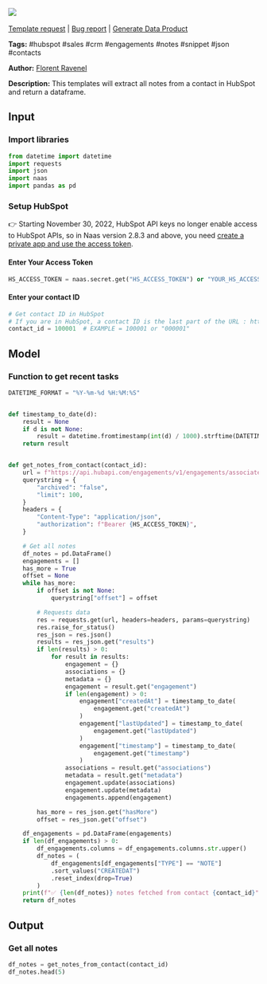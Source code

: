 <a href="https://app.naas.ai/user-redirect/naas/downloader?url=https://raw.githubusercontent.com/jupyter-naas/awesome-notebooks/master/HubSpot/HubSpot_Get_notes_from_contact.ipynb" target="_parent"><img src="https://naasai-public.s3.eu-west-3.amazonaws.com/open_in_naas.svg"/></a><br><br><a href="https://github.com/jupyter-naas/awesome-notebooks/issues/new?assignees=&labels=&template=template-request.md&title=Tool+-+Action+of+the+notebook+">Template request</a> | <a href="https://github.com/jupyter-naas/awesome-notebooks/issues/new?assignees=&labels=bug&template=bug_report.md&title=HubSpot+-+Get+notes+from+contact:+Error+short+description">Bug report</a> | <a href="https://app.naas.ai/user-redirect/naas/downloader?url=https://raw.githubusercontent.com/jupyter-naas/awesome-notebooks/master/Naas/Naas_Start_data_product.ipynb" target="_parent">Generate Data Product</a>

**Tags:** #hubspot #sales #crm #engagements #notes #snippet #json #contacts

**Author:** [Florent Ravenel](https://www.linkedin.com/in/florent-ravenel/)

**Description:** This templates will extract all notes from a contact in HubSpot and return a dataframe.

## Input

### Import libraries


```python
from datetime import datetime
import requests
import json
import naas
import pandas as pd
```

### Setup HubSpot
👉 Starting November 30, 2022, HubSpot API keys no longer enable access to HubSpot APIs, so in Naas version 2.8.3 and above, you need [create a private app and use the access token](https://developers.hubspot.com/docs/api/private-apps).

#### Enter Your Access Token


```python
HS_ACCESS_TOKEN = naas.secret.get("HS_ACCESS_TOKEN") or "YOUR_HS_ACCESS_TOKEN"
```

#### Enter your contact ID


```python
# Get contact ID in HubSpot
# If you are in HubSpot, a contact ID is the last part of the URL : https://app.hubspot.com/contacts/XXXX/contact/508201
contact_id = 100001  # EXAMPLE = 100001 or "000001"
```

## Model

### Function to get recent tasks


```python
DATETIME_FORMAT = "%Y-%m-%d %H:%M:%S"


def timestamp_to_date(d):
    result = None
    if d is not None:
        result = datetime.fromtimestamp(int(d) / 1000).strftime(DATETIME_FORMAT)
    return result


def get_notes_from_contact(contact_id):
    url = f"https://api.hubapi.com/engagements/v1/engagements/associated/contact/{contact_id}/paged"
    querystring = {
        "archived": "false",
        "limit": 100,
    }
    headers = {
        "Content-Type": "application/json",
        "authorization": f"Bearer {HS_ACCESS_TOKEN}",
    }

    # Get all notes
    df_notes = pd.DataFrame()
    engagements = []
    has_more = True
    offset = None
    while has_more:
        if offset is not None:
            querystring["offset"] = offset

        # Requests data
        res = requests.get(url, headers=headers, params=querystring)
        res.raise_for_status()
        res_json = res.json()
        results = res_json.get("results")
        if len(results) > 0:
            for result in results:
                engagement = {}
                associations = {}
                metadata = {}
                engagement = result.get("engagement")
                if len(engagement) > 0:
                    engagement["createdAt"] = timestamp_to_date(
                        engagement.get("createdAt")
                    )
                    engagement["lastUpdated"] = timestamp_to_date(
                        engagement.get("lastUpdated")
                    )
                    engagement["timestamp"] = timestamp_to_date(
                        engagement.get("timestamp")
                    )
                associations = result.get("associations")
                metadata = result.get("metadata")
                engagement.update(associations)
                engagement.update(metadata)
                engagements.append(engagement)

        has_more = res_json.get("hasMore")
        offset = res_json.get("offset")

    df_engagements = pd.DataFrame(engagements)
    if len(df_engagements) > 0:
        df_engagements.columns = df_engagements.columns.str.upper()
        df_notes = (
            df_engagements[df_engagements["TYPE"] == "NOTE"]
            .sort_values("CREATEDAT")
            .reset_index(drop=True)
        )
    print(f"✅ {len(df_notes)} notes fetched from contact {contact_id}")
    return df_notes
```

## Output

### Get all notes


```python
df_notes = get_notes_from_contact(contact_id)
df_notes.head(5)
```
